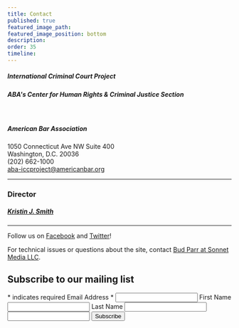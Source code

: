 ```yaml
---
title: Contact
published: true
featured_image_path:
featured_image_position: bottom
description:
order: 35
timeline:
---
```


##### **International Criminal Court Project**

##### **ABA's Center for Human Rights & Criminal Justice Section**

&nbsp;

##### **American Bar Association**

1050 Connecticut Ave NW Suite 400<br>Washington, D.C. 20036<br>(202) 662-1000<br>[aba-iccproject@americanbar.org](mailto:aba-iccproject@americanbar.org)

---

### Director

##### [Kristin J. Smith](/staff/kristin-smith/)

---

Follow us on [Facebook](http://facebook.com/ABAICCProject) and [Twitter](http://twitter.com/ABAICCProject)\!

For technical issues or questions about the site, contact [Bud Parr at Sonnet Media LLC](mailto:budparr@sonnetmedia.net).

## Subscribe to our mailing list

<style type="text/css">#mc_embed_signup{background:#fff; clear:left; font:14px Helvetica,Arial,sans-serif; } /* Add your own MailChimp form style overrides in your site stylesheet or in this style block. We recommend moving this block and the preceding CSS link to the HEAD of your HTML file. */</style>

<form action="//aba-icc.us8.list-manage.com/subscribe/post?u=4551fd07507bd0f59832cce36&amp;id=eb0c1efd96" method="post" id="mc-embedded-subscribe-form" name="mc-embedded-subscribe-form" class="validate" target="_blank" novalidate=""><span class="asterisk">*</span> indicates required <label for="mce-EMAIL">Email Address <span class="asterisk">*</span></label> <input type="email" value="" class="required email" id="mce-EMAIL" name="EMAIL" /> <label for="mce-FNAME">First Name</label> <input type="text" value="" id="mce-FNAME" name="FNAME" /> <label for="mce-LNAME">Last Name</label> <input type="text" value="" id="mce-LNAME" name="LNAME" /> <input type="text" tabindex="-1" value="" name="b_4551fd07507bd0f59832cce36_eb0c1efd96" /> <input type="submit" value="Subscribe" id="mc-embedded-subscribe" class="button" name="subscribe" />&nbsp;</form>

<script type="text/javascript">(function($) {window.fnames = new Array(); window.ftypes = new Array();fnames[0]='EMAIL';ftypes[0]='email';fnames[1]='FNAME';ftypes[1]='text';fnames[2]='LNAME';ftypes[2]='text';}(jQuery));var $mcj = jQuery.noConflict(true);</script>
